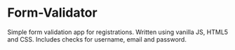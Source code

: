 # Form-Validator
Simple form validation app for registrations. Written using vanilla JS, HTML5 and CSS. 
Includes checks for username, email and password.
